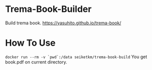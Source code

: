 # Trema-Book-Builder

Build trema book. https://yasuhito.github.io/trema-book/

# How To Use
```docker run --rm -v `pwd`:/data seiketkm/trema-book-build```
You get book.pdf on current directory.
